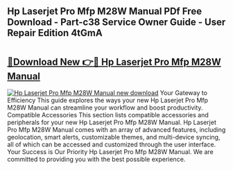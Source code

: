 ## Hp Laserjet Pro Mfp M28W Manual PDf Free Download - Part-c38 Service Owner Guide - User Repair Edition 4tGmA

# <h2><a href="http://bc43860.oget.top/?id=Hp+Laserjet+Pro+Mfp+M28W+Manual">🔗Download New 👉🔴 Hp Laserjet Pro Mfp M28W Manual</a></h2>

[![Hp Laserjet Pro Mfp M28W Manual new download](https://i.imgur.com/5g1atiW.png)](http://bc43860.oget.top/?id=Hp+Laserjet+Pro+Mfp+M28W+Manual)
Your Gateway to Efficiency This guide explores the ways your new Hp Laserjet Pro Mfp M28W Manual can streamline your workflow and boost productivity. Compatible Accessories This section lists compatible accessories and peripherals for your new Hp Laserjet Pro Mfp M28W Manual. Hp Laserjet Pro Mfp M28W Manual comes with an array of advanced features, including geolocation, smart alerts, customizable themes, and multi-device syncing, all of which can be accessed and customized through the user interface. Your Success is Our Priority Hp Laserjet Pro Mfp M28W Manual. We are committed to providing you with the best possible experience.
